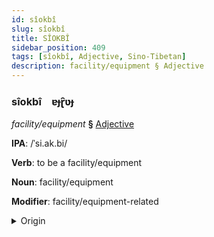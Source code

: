 ```yaml
---
id: sîokbî
slug: sîokbî
title: SÎOKBÎ
sidebar_position: 409
tags: [sîokbî, Adjective, Sino-Tibetan]
description: facility/equipment § Adjective
---
```


### sîokbî&emsp;<span kind="abugida">ɐɟɽ̑ʋɟ</span>

*facility/equipment* **§** [Adjective](../../tags/Adjective)

**IPA**: /ˈsi.ak.bi/

**Verb**: to be a facility/equipment

**Noun**: facility/equipment

**Modifier**: facility/equipment-related

<details>
    <summary>Origin</summary>
    Min, Southern 設備 siag4 bi6 /siak˧˨.bi˧˥/<br/>
    <em>Sino-Tibetan Language Family</em>
</details>
